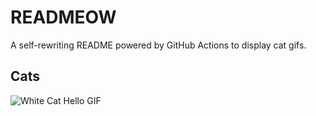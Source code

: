 # READMEOW

A self-rewriting README powered by GitHub Actions to display cat gifs.

## Cats

![White Cat Hello GIF](https://media1.giphy.com/media/v1.Y2lkPTlhY2QwMmRheXJjamF2bjBkNndwNDZnOXBpczZwNjV2cmtzOXY3ZGE3azI2Y3U4biZlcD12MV9naWZzX3NlYXJjaCZjdD1n/vFKqnCdLPNOKc/200.gif)
